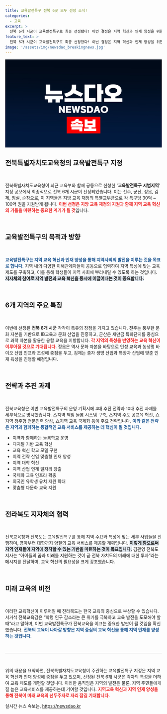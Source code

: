 ```yaml
---
title: 교육발전특구 전북 6곳 모두 선정 소식!
categories:
  - 교육
excerpt: >
  전북 6개 시군이 교육발전특구로 최종 선정됐다! 이번 결정은 지역 혁신과 인재 양성을 위한 큰 기회로, 교육청과 지자체가 함께 협력하여 전북의 교육 미래를 밝힐 예정이다.
feature_text: >
  전북 6개 시군이 교육발전특구로 최종 선정됐다! 이번 결정은 지역 혁신과 인재 양성을 위한 큰 기회로, 교육청과 지자체가 함께 협력하여 전북의 교육 미래를 밝힐 예정이다.
image: '/assets/img/newsdao_breakingnews.jpg'
---
```


<p><img src="/assets/img/newsdao_breakingnews.jpg" alt="flaretime 속보" /></p>

<h2 data-ke-size="size26">전북특별자치도교육청의 교육발전특구 지정</h2>

<p data-ke-size="size16">&nbsp;</p>

<p>전북특별자치도교육청이 최근 교육부와 함께 공동으로 신청한 ‘<b>교육발전특구 시범지역</b>’ 지정 공모에서 최종적으로 전북 6개 시군이 선정되었습니다. 이는 전주, 군산, 정읍, 김제, 임실, 순창으로, 이 지역들은 지방 교육 재정의 특별교부금으로 각 특구당 30억 ~ 100억 원을 지원받게 됩니다. <b><span style="color: #ee2323;">이번 선정은 지방 교육 재정의 지원과 함께 지역 교육 혁신의 기틀을 마련하는 중요한 계기가 될 것</span></b>입니다.</p>

<p data-ke-size="size16">&nbsp;</p>

<h2 data-ke-size="size26">교육발전특구의 목적과 방향</h2>

<p data-ke-size="size16">&nbsp;</p>

<p><b><span style="color: #1a5490;">교육발전특구는 지역 교육 혁신과 인재 양성을 통해 지역사회의 발전을 이루는 것을 목표로 합니다.</span></b> 지역 내의 다양한 이해관계자들이 공동으로 협력하여 지역 특성에 맞는 교육 제도를 구축하고, 이를 통해 학생들이 지역 사회에 뿌리내릴 수 있도록 하는 것입니다. <b><span style="background-color: #21538527;">지자체의 참여로 지역 발전과 교육 혁신을 동시에 이끌어내는 것이 중요합니다.</span></b></p>

<p data-ke-size="size16">&nbsp;</p>

<h2 data-ke-size="size26">6개 지역의 주요 특징</h2>

<p data-ke-size="size16">&nbsp;</p>

<p>이번에 선정된 <b>전북 6개 시군</b> 각각이 특유의 장점을 가지고 있습니다. 전주는 풍부한 문화 자본을 기반으로 IB교육과 문화 산업을 진흥하고, 군산은 새만금 특화단지를 중심으로 과학 자본을 활용한 융합 교육을 지향합니다. <b><span style="color: #ee2323;">각 지역의 특성을 반영하는 교육 혁신이 이루어질 것으로 기대됩니다.</span></b> 정읍은 역사 문화 자본을 바탕으로 인성 교육과 농생명 바이오 산업 인프라 조성에 중점을 두고, 김제는 종자 생명 산업과 특장차 산업에 맞춘 인재 육성을 진행할 예정입니다. </p>

<p data-ke-size="size16">&nbsp;</p>

<h2 data-ke-size="size26">전략과 추진 과제</h2>

<p data-ke-size="size16">&nbsp;</p>

<p>전북교육청은 이번 교육발전특구의 운영 기획서에 4대 추진 전략과 10대 추진 과제를 세부적으로 명시했습니다. △지역 책임 돌봄 시스템 구축, △지역 주도 공교육 혁신, △지역 정주형 전문인력 양성, △지역 교육 국제화 등이 주요 전략입니다. <b><span style="color: #1a5490;">이와 같은 전략은 지역과 함께하는 통합적인 교육 서비스를 제공하는 데 핵심이 될 것입니다.</span></b> </p>

<ul>
    <li>지역과 함께하는 늘봄학교 운영</li>
    <li>디지털 기반 교육 혁신</li>
    <li>교육 혁신 학교 모델 구현</li>
    <li>지역 전략 산업 맞춤형 인재 양성</li>
    <li>지역 대학 혁신</li>
    <li>지역 산업 연계 일자리 창출</li>
    <li>국제화 교육 인프라 확충</li>
    <li>외국인 유학생 유치 지원 확대</li>
    <li>맞춤형 다문화 교육 지원</li>
</ul>

<p data-ke-size="size16">&nbsp;</p>

<h2 data-ke-size="size26">전라북도 지자체의 협력</h2>

<p data-ke-size="size16">&nbsp;</p>

<p>전북교육청과 전북도는 교육발전특구를 통해 지역 수요와 특성에 맞는 세부 사업들을 진행하며, 영아부터 대학까지 양질의 교육 서비스를 제공할 계획입니다. <b><span style="background-color: #21538527;">이렇게 함으로써 지역 인재들이 지역에 정착할 수 있는 기반을 마련하는 것이 목표입니다.</span></b> 김관영 전북도지사는 “아이들의 꿈과 미래를 지원하는 것이 곧 전북 자치도의 미래에 대한 투자”라는 메시지를 전달하며, 교육 혁신의 필요성을 크게 강조했습니다.</p>

<p data-ke-size="size16">&nbsp;</p>

<h2 data-ke-size="size26">미래 교육의 비전</h2>

<p data-ke-size="size16">&nbsp;</p>

<p>이러한 교육혁신이 이루어질 때 전라북도는 한국 교육의 중심으로 부상할 수 있습니다. 서거석 전북교육감은 “학령 인구 감소라는 큰 위기를 극복하고 교육 발전을 도모해야 할 때”라고 말하며, 이번 교육발전특구가 전북교육을 이끄는 중요한 발판이 될 것임을 확신했습니다. <b><span style="color: #1a5490;">전북의 교육이 나아갈 방향은 지역 중심의 교육 혁신을 통해 지역 인재를 양성하는 것입니다.</span></b> </p>

<p data-ke-size="size16">&nbsp;</p>

<hr>

<p data-ke-size="size16">&nbsp;</p>

<p>위의 내용을 요약하면, 전북특별자치도교육청이 주관하는 교육발전특구 지정은 지역 교육 혁신과 인재 양성에 중점을 두고 있으며, 선정된 전북 6개 시군은 각자의 특성을 더하여 교육 제도를 개편할 것입니다. 이러한 움직임은 지역의 발전은 물론, 지역 주민들에게 질 높은 교육서비스를 제공하는데 기여할 것입니다. <b><span style="color: #ee2323;">지역교육 혁신과 지역 인재 양성을 통해 전북이 미래 교육의 선두주자로 자리 잡길 기대합니다.</span></b></p>
실시간 뉴스 속보는, <a href="https://newsdao.kr" rel="dofollow">https://newsdao.kr</a>


